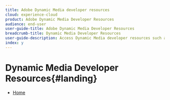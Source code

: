 ```yaml
---
title: Adobe Dynamic Media developer resources
cloud: experience-cloud
product: Adobe Dynamic Media Developer Resources
audience: end-user
user-guide-title: Adobe Dynamic Media Developer Resources
breadcrumb-title: Dynamic Media Developer Resources
user-guide-description: Access Dynamic Media developer resources such as the Viewers Reference Guide, Image Production System API, Image Serving and Rendering API, and archived Scene7 release notes.
index: y
---
```


# Dynamic Media Developer Resources{#landing}

+ [Home](home.md)

<!--This TOC may not be necessary. Not sure, so leaving it in.
+ [Viewers Reference Guide](/help/aem-viewers-ref/home.md)
+ [IS/IR API](/help/aem-is-ir-api/home.md)
+ [IPS API](/help/aem-ips-api/c-overview.md)
+ [Image Authoring](/help/aem-ia/aem-ia-home.md)
+ Vignette Automation Module for Python{#vignette}
  + [Vignette Automation Module for Python](/help/vignette-automation-module-for-python/c-vampyhome.md)
+ [Dynamic Media Classic Release Notes](/help/s7-release-notes/home.md)
-->

